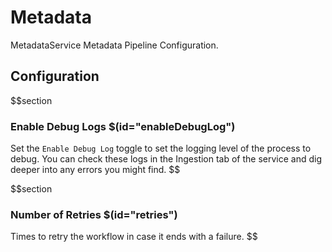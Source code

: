 # Metadata

MetadataService Metadata Pipeline Configuration.

## Configuration

$$section
### Enable Debug Logs $(id="enableDebugLog")

Set the `Enable Debug Log` toggle to set the logging level of the process to debug. You can check these logs in the Ingestion tab of the service and dig deeper into any errors you might find.
$$

$$section
### Number of Retries $(id="retries")

Times to retry the workflow in case it ends with a failure.
$$
